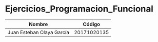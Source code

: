 # Ejercicios_Programacion_Funcional
|Nombre|Código|
|-----------|-----------|
|Juan Esteban Olaya García|20171020135|
